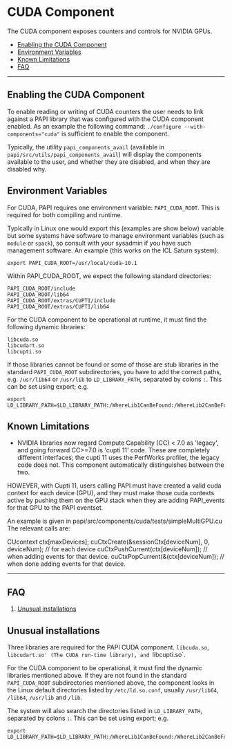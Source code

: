 # CUDA Component

The CUDA component exposes counters and controls for NVIDIA GPUs.

* [Enabling the CUDA Component](#markdown-header-enabling-the-cuda-component)
* [Environment Variables](#markdown-header-environment-variables)
* [Known Limitations](#markdown-header-known-limitations)
* [FAQ](#markdown-header-faq)
***
## Enabling the CUDA Component

To enable reading or writing of CUDA counters the user needs to link against a
PAPI library that was configured with the CUDA component enabled. As an
example the following command: `./configure --with-components="cuda"` is
sufficient to enable the component.

Typically, the utility `papi_components_avail` (available in
`papi/src/utils/papi_components_avail`) will display the components available
to the user, and whether they are disabled, and when they are disabled why.

## Environment Variables

For CUDA, PAPI requires one environment variable: `PAPI_CUDA_ROOT`. This is
required for both compiling and runtime. 

Typically in Linux one would export this (examples are show below) variable but
some systems have software to manage environment variables (such as `module` or
`spack`), so consult with your sysadmin if you have such management software.
An example (this works on the ICL Saturn system):

    export PAPI_CUDA_ROOT=/usr/local/cuda-10.1

Within PAPI_CUDA_ROOT, we expect the following standard directories:

    PAPI_CUDA_ROOT/include
    PAPI_CUDA_ROOT/lib64
    PAPI_CUDA_ROOT/extras/CUPTI/include
    PAPI_CUDA_ROOT/extras/CUPTI/lib64

For the CUDA component to be operational at runtime, it must find the following dynamic libraries:

    libcuda.so
    libcudart.so
    libcupti.so

If those libraries cannot be found or some of those are stub libraries in the standard `PAPI_CUDA_ROOT` subdirectories, you have to add the correct paths, e.g. `/usr/lib64` or `/usr/lib` to `LD_LIBRARY_PATH`, separated by colons `:`. This can be set using export; e.g. 

    export LD_LIBRARY_PATH=$LD_LIBRARY_PATH:/WhereLib1CanBeFound:/WhereLib2CanBeFound

## Known Limitations

* NVIDIA libraries now regard Compute Capability (CC) < 7.0 as 'legacy', and
going forward CC>=7.0 is 'cupti 11' code. These are completely different
interfaces; the cupti 11 uses the PerfWorks profiler, the legacy code does not.
This component automatically distinguishes between the two.

HOWEVER, with Cupti 11, users calling PAPI must have created a valid cuda context
for each device (GPU), and they must make those cuda contexts active by 
pushing them on the GPU stack when they are adding PAPI_events for that GPU 
to the PAPI eventset.

An example is given in papi/src/components/cuda/tests/simpleMultiGPU.cu
The relevant calls are:

CUcontext ctx[maxDevices];
cuCtxCreate(&sessionCtx[deviceNum], 0, deviceNum); // for each device
cuCtxPushCurrent(ctx[deviceNum]); // when adding events for that device.
cuCtxPopCurrent(&(ctx[deviceNum]); // when done adding events for that device.

***

## FAQ

1. [Unusual installations](#markdown-header-unusual-installations)

## Unusual installations
Three libraries are required for the PAPI CUDA component. `libcuda.so`,
`libcudart.so' (The CUDA run-time library), and `libcupti.so`.  

For the CUDA component to be operational, it must find the dynamic libraries
mentioned above. If they are not found in the standard `PAPI_CUDA_ROOT`
subdirectories mentioned above, the component looks in the Linux default
directories listed by `/etc/ld.so.conf`, usually `/usr/lib64`, `/lib64`,
`/usr/lib` and `/lib`. 

The system will also search the directories listed in `LD_LIBRARY_PATH`,
separated by colons `:`. This can be set using export; e.g. 

    export LD_LIBRARY_PATH=$LD_LIBRARY_PATH:/WhereLib1CanBeFound:/WhereLib2CanBeFound
